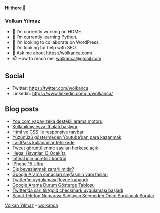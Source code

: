 #### Hi there 👋

### Volkan Yılmaz

- 🔭 I’m currently working on HOME.
- 🌱 I’m currently learning Python.
- 👯 I’m looking to collaborate on WordPress.
- 🤔 I’m looking for help with SEO.
- 💬 Ask me about https://wolkanca.com/
- 📫 How to reach me: wolkanca@gmail.com

## Social
- Twitter: https://twitter.com/wolkanca
- Linkedin: https://www.linkedin.com/in/wolkanca/



## Blog posts
<!-- BLOG-POST-LIST:START -->
- [You.com yapay zeka destekli arama motoru](https://wolkanca.com/you-com-yapay-zeka-destekli-arama-motoru/)
- [Kullanılmış eşya ithalatı başlıyor](https://wolkanca.com/kullanilmis-esya-ithalati-basliyor/)
- [Html ve CSS ile responsive navbar](https://wolkanca.com/html-ve-css-ile-responsive-navbar/)
- [Yüzünüzü göstermeden Youtube’dan para kazanmak](https://wolkanca.com/yuzunuzu-gostermeden-youtubedan-para-kazanmak/)
- [LastPass kullananlar tehlikede](https://wolkanca.com/lastpass-kullananlar-tehlikede/)
- [Tweet görüntülenme sayıları herkese açık](https://wolkanca.com/tweet-goruntulenme-sayilari-herkese-acik/)
- [İllegal Hayatlar 13 Ocak’ta](https://wolkanca.com/illegal-hayatlar-13-ocakta/)
- [İntihal için ücretsiz kontrol](https://wolkanca.com/intihal-icin-ucretsiz-kontrol/)
- [iPhone 15 Ultra](https://wolkanca.com/iphone-15-ultra/)
- [Diş beyazlatmak zararlı mıdır?](https://wolkanca.com/dis-beyazlatmak-zararli-midir/)
- [Google Arama sonuçları sayfasının yapı taşları](https://wolkanca.com/google-arama-sonuclari-sayfasinin-yapi-taslari/)
- [Twitter’ın uygulaması Revue kapandı](https://wolkanca.com/twitterin-uygulamasi-revue-kapandi/)
- [Google Arama Durum Gösterge Tablosu](https://wolkanca.com/google-arama-durum-gosterge-tablosu/)
- [Twitter’da sarı tik/gold checkmark uygulaması başladı](https://wolkanca.com/twitterda-sari-tik-gold-checkmark-uygulamasi-basladi/)
- [Sanal Telefon Numarası Sağlayıcı Seçmeden Önce Sorulacak Sorular](https://wolkanca.com/sanal-telefon-numarasi-saglayici-secmeden-once-sorulacak-sorular/)
<!-- BLOG-POST-LIST:END -->


[Volkan Yılmaz](https://volkanyilmaz.com.tr/) - [wolkanca](https://wolkanca.com/)
